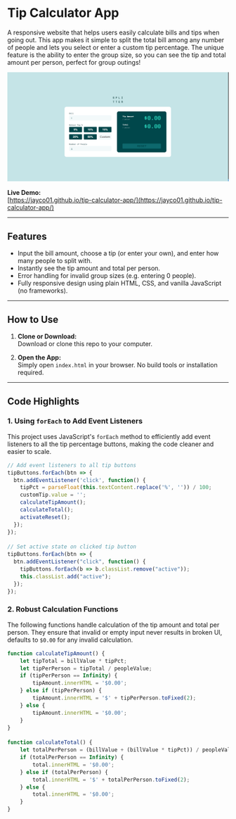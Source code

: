 # Tip Calculator App

A responsive website that helps users easily calculate bills and tips when going out. This app makes it simple to split the total bill among any number of people and lets you select or enter a custom tip percentage. The unique feature is the ability to enter the group size, so you can see the tip and total amount per person, perfect for group outings!

![Screenshot of Tip Calculator](images/web_screenshot.PNG)

**Live Demo:**  
[https://jayco01.github.io/tip-calculator-app/](https://jayco01.github.io/tip-calculator-app/)

---

## Features

- Input the bill amount, choose a tip (or enter your own), and enter how many people to split with.
- Instantly see the tip amount and total per person.
- Error handling for invalid group sizes (e.g. entering 0 people).
- Fully responsive design using plain HTML, CSS, and vanilla JavaScript (no frameworks).

---

## How to Use

1. **Clone or Download:**  
   Download or clone this repo to your computer.

2. **Open the App:**  
   Simply open `index.html` in your browser. No build tools or installation required.

---

## Code Highlights

### 1. Using `forEach` to Add Event Listeners

This project uses JavaScript's `forEach` method to efficiently add event listeners to all the tip percentage buttons, making the code cleaner and easier to scale.

```js
// Add event listeners to all tip buttons
tipButtons.forEach(btn => {
  btn.addEventListener('click', function() {
    tipPct = parseFloat(this.textContent.replace('%', '')) / 100;
    customTip.value = '';
    calculateTipAmount();
    calculateTotal();
    activateReset();
  });
});

// Set active state on clicked tip button
tipButtons.forEach(btn => {
  btn.addEventListener("click", function() {
    tipButtons.forEach(b => b.classList.remove("active"));
    this.classList.add("active");
  });
});
```

### 2. Robust Calculation Functions

The following functions handle calculation of the tip amount and total per person. They ensure that invalid or empty input never results in broken UI, defaults to `$0.00` for any invalid calculation.

```js
function calculateTipAmount() {
    let tipTotal = billValue * tipPct;
    let tipPerPerson = tipTotal / peopleValue;
    if (tipPerPerson == Infinity) {
        tipAmount.innerHTML = '$0.00';
    } else if (tipPerPerson) {
        tipAmount.innerHTML = '$' + tipPerPerson.toFixed(2);
    } else {
        tipAmount.innerHTML = '$0.00';
    }
}

function calculateTotal() {
    let totalPerPerson = (billValue + (billValue * tipPct)) / peopleValue;
    if (totalPerPerson == Infinity) {
        total.innerHTML = '$0.00';
    } else if (totalPerPerson) {
        total.innerHTML = '$' + totalPerPerson.toFixed(2);
    } else {
        total.innerHTML = '$0.00';
    }
}
```
